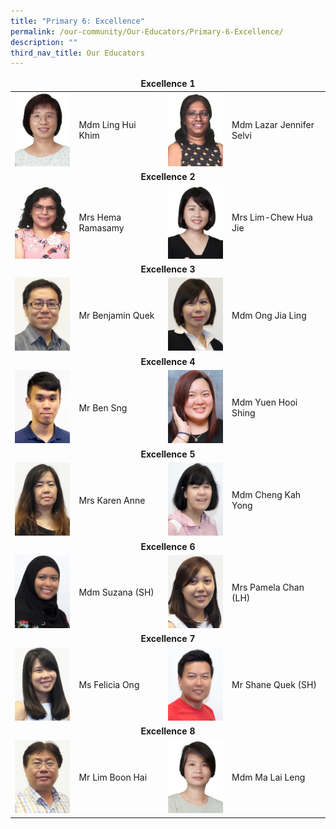 ```yaml
---
title: "Primary 6: Excellence"
permalink: /our-community/Our-Educators/Primary-6-Excellence/
description: ""
third_nav_title: Our Educators
---
```


<table>
<thead>
		<td colspan="4"><center><b>Excellence 1</b></center></td>
</thead>
<tbody>
  <tr>
    <td><img src="/images/Teaching%20Staff/Ling%20Hui%20Khim.jpeg" style="width:113px; height:150"></td>
    <td>Mdm Ling Hui Khim</td>
    <td><img src="/images/Teaching%20Staff/Lazar%20Jennifer%20Selvi.jpeg" style="width:113px; height:150"> </td>
    <td>Mdm Lazar Jennifer Selvi</td>
  </tr>
  <tr>
    <td colspan="4"><center><b>Excellence 2</b></center></td>
  </tr>
  <tr>
    <td><img src="/images/Teaching%20Staff/Hema%20Ramasamy.jpeg" style="width:113px; height:150"> </td>
    <td>Mrs Hema Ramasamy</td>
    <td><img src="/images/Teaching%20Staff/Lim-Chew%20Hua%20Jie.jpeg" style="width:113px; height:150"> </td>
    <td>Mrs Lim-Chew Hua Jie</td>
  </tr>
  <tr>
    <td colspan="4"><center><b>Excellence 3</b></center></td>
  </tr>
  <tr>
    <td><img src="/images/Teaching%20Staff/Mr%20Benjamin%20Quek2.jpg" style="width:113px; height:150"> </td>
    <td>Mr Benjamin Quek</td>
    <td><img src="/images/Teaching%20Staff/Mdm%20Ong%20Jia%20Ling2.jpg" style="width:113px; height:150"> </td>
    <td>Mdm Ong Jia Ling</td>
  </tr>
  <tr>
    <td colspan="4"><center><b>Excellence 4</b></center></td>
  </tr>
  <tr>
    <td> <img src="/images/Teaching%20Staff/Mr%20Ben%20Sng2.jpg" style="width:113px; height:150"></td>
    <td>Mr Ben Sng</td>
    <td><img src="/images/Teaching%20Staff/Ms%20Yuen%20Hooi%20Shing2.jpg" style="width:113px; height:150"> </td>
    <td>Mdm Yuen Hooi Shing</td>
  </tr>
  <tr>
    <td colspan="4"><center><b>Excellence 5</b></center></td>
  </tr>
  <tr>
    <td><img src="/images/Teaching%20Staff/Mrs%20Karen%20Anne%20Silva2.jpg" style="width:113px; height:150"> </td>
    <td>Mrs Karen Anne</td>
    <td><img src="/images/Teaching%20Staff/Mdm%20Cheng%20Kah%20Yong2.jpg" style="width:113px; height:150"> </td>
    <td>Mdm Cheng Kah Yong</td>
  </tr>
  <tr>
    <td colspan="4"><center><b>Excellence 6</b></center></td>
  </tr>
  <tr>
    <td><img src="/images/Teaching%20Staff/Mdm%20Suzana%20Suah%20(SH%20CCE)2.jpg" style="width:113px; height:150"> </td>
    <td>Mdm Suzana (SH)</td>
    <td><img src="/images/Teaching%20Staff/Ms%20Pamela%20Pei%20(LH%20Science)2.jpg" style="width:113px; height:150"> </td>
    <td>Mrs Pamela Chan (LH)</td>
  </tr>
	<tr>
	<td colspan="4"><center><b>Excellence 7</b></center></td>
  </tr>
  <tr>
    <td><img src="/images/Teaching%20Staff/Ms%20Felicia%20Ong%20(LH%20EL%20Internal)2.jpg" style="width:113px; height:150"> </td>
    <td>Ms Felicia Ong</td>
    <td><img src="/images/Teaching%20Staff/Mr%20Shane%20Quek%20(SH%20PE)2.jpg" style="width:113px; height:150"> </td>
    <td>Mr Shane Quek (SH)</td>
  </tr>
	<tr>
	<td colspan="4"><center><b>Excellence 8</b></center></td>
  </tr>
  <tr>
    <td><img src="/images/Teaching%20Staff/Mr%20Lim%20Boon%20Hai2.jpg" style="width:113px; height:150"> </td>
    <td>Mr Lim Boon Hai</td>
    <td><img src="/images/Teaching%20Staff/Ma%20Lai%20Leng.jpeg" style="width:113px; height:150"> </td>
    <td>Mdm Ma Lai Leng</td>
  </tr>
</tbody>
</table>